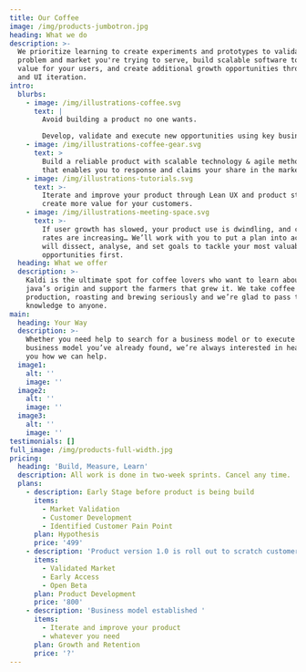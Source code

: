 ```yaml
---
title: Our Coffee
image: /img/products-jumbotron.jpg
heading: What we do
description: >-
  We prioritize learning to create experiments and prototypes to validate the
  problem and market you're trying to serve, build scalable software to create
  value for your users, and create additional growth opportunities through UX
  and UI iteration.
intro:
  blurbs:
    - image: /img/illustrations-coffee.svg
      text: |
        Avoid building a product no one wants. 

        Develop, validate and execute new opportunities using key business tools
    - image: /img/illustrations-coffee-gear.svg
      text: >
        Build a reliable product with scalable technology & agile methodologies
        that enables you to response and claims your share in the market.
    - image: /img/illustrations-tutorials.svg
      text: >-
        Iterate and improve your product through Lean UX and product strategy to
        create more value for your customers.
    - image: /img/illustrations-meeting-space.svg
      text: >-
        If user growth has slowed, your product use is dwindling, and churn
        rates are increasing… We’ll work with you to put a plan into action that
        will dissect, analyse, and set goals to tackle your most valuable
        opportunities first.
  heading: What we offer
  description: >-
    Kaldi is the ultimate spot for coffee lovers who want to learn about their
    java’s origin and support the farmers that grew it. We take coffee
    production, roasting and brewing seriously and we’re glad to pass that
    knowledge to anyone. 
main:
  heading: Your Way
  description: >-
    Whether you need help to search for a business model or to execute a
    business model you’ve already found, we’re always interested in hearing from
    you how we can help. 
  image1:
    alt: ''
    image: ''
  image2:
    alt: ''
    image: ''
  image3:
    alt: ''
    image: ''
testimonials: []
full_image: /img/products-full-width.jpg
pricing:
  heading: 'Build, Measure, Learn'
  description: All work is done in two-week sprints. Cancel any time.
  plans:
    - description: Early Stage before product is being build
      items:
        - Market Validation
        - Customer Development
        - Identified Customer Pain Point
      plan: Hypothesis
      price: '499'
    - description: 'Product version 1.0 is roll out to scratch customer itch '
      items:
        - Validated Market
        - Early Access
        - Open Beta
      plan: Product Development
      price: '800'
    - description: 'Business model established '
      items:
        - Iterate and improve your product
        - whatever you need
      plan: Growth and Retention
      price: '?'
---
```


